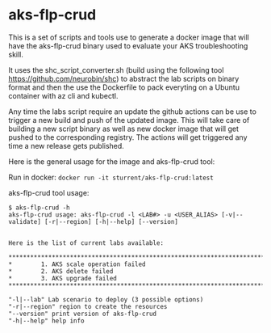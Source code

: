 # aks-flp-crud
This is a set of scripts and tools use to generate a docker image that will have the aks-flp-crud binary used to evaluate your AKS troubleshooting skill.

It uses the shc_script_converter.sh (build using the following tool https://github.com/neurobin/shc) to abstract the lab scripts on binary format and then the use the Dockerfile to pack everyting on a Ubuntu container with az cli and kubectl.

Any time the labs script require an update the github actions can be use to trigger a new build and push of the updated image. This will take care of building a new script binary as well as new docker image that will get pushed to the corresponding registry. The actions will get triggered any time a new release gets published.

Here is the general usage for the image and aks-flp-crud tool:

Run in docker: `docker run -it sturrent/aks-flp-crud:latest`

aks-flp-crud tool usage:
```
$ aks-flp-crud -h
aks-flp-crud usage: aks-flp-crud -l <LAB#> -u <USER_ALIAS> [-v|--validate] [-r|--region] [-h|--help] [--version]


Here is the list of current labs available:

*************************************************************************************
*        1. AKS scale operation failed
*        2. AKS delete failed
*        3. AKS upgrade failed
*************************************************************************************

"-l|--lab" Lab scenario to deploy (3 possible options)
"-r|--region" region to create the resources
"--version" print version of aks-flp-crud
"-h|--help" help info
```
